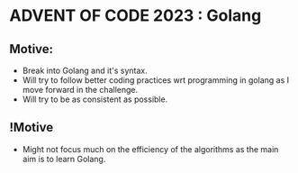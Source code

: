 # ADVENT OF CODE 2023 : Golang
## Motive: 
+ Break into Golang and it's syntax.
+ Will try to follow better coding practices wrt programming in golang as I move forward in the challenge.
+ Will try to be as consistent as possible.

## !Motive
+ Might not focus much on the efficiency of the algorithms as the main aim is to learn Golang.
